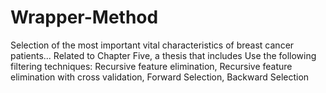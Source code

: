 # Wrapper-Method
Selection of the most important vital characteristics of breast cancer patients... Related to Chapter Five, a thesis that includes Use the following filtering techniques: Recursive feature elimination, Recursive feature elimination with cross validation, Forward Selection, Backward Selection
